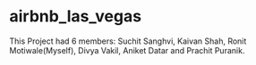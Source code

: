 # airbnb_las_vegas
This Project had 6 members: Suchit Sanghvi, Kaivan Shah, Ronit Motiwale(Myself), Divya Vakil, Aniket Datar and Prachit Puranik.
